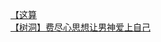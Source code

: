 [【这算](http://tieba.baidu.com/p/2728777146?see_lz=1&pn=)   
[【树洞】费尽心思想让男神爱上自己](http://tieba.baidu.com/p/2728610457?see_lz=1&pn=)   
